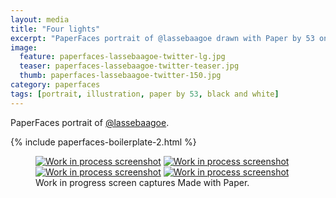 ```yaml
---
layout: media
title: "Four lights"
excerpt: "PaperFaces portrait of @lassebaagoe drawn with Paper by 53 on an iPad."
image: 
  feature: paperfaces-lassebaagoe-twitter-lg.jpg
  teaser: paperfaces-lassebaagoe-twitter-teaser.jpg
  thumb: paperfaces-lassebaagoe-twitter-150.jpg
category: paperfaces
tags: [portrait, illustration, paper by 53, black and white]
---
```


PaperFaces portrait of [@lassebaagoe](http://twitter.com/lassebaagoe).

{% include paperfaces-boilerplate-2.html %}

<figure class="third">
  <a href="{{ site.url }}/images/paperfaces-lassebaagoe-process-1-lg.jpg"><img src="{{ site.url }}/images/paperfaces-lassebaagoe-process-1-600.jpg" alt="Work in process screenshot"></a>
  <a href="{{ site.url }}/images/paperfaces-lassebaagoe-process-2-lg.jpg"><img src="{{ site.url }}/images/paperfaces-lassebaagoe-process-2-600.jpg" alt="Work in process screenshot"></a>
  <a href="{{ site.url }}/images/paperfaces-lassebaagoe-process-3-lg.jpg"><img src="{{ site.url }}/images/paperfaces-lassebaagoe-process-3-600.jpg" alt="Work in process screenshot"></a>
  <a href="{{ site.url }}/images/paperfaces-lassebaagoe-process-4-lg.jpg"><img src="{{ site.url }}/images/paperfaces-lassebaagoe-process-4-600.jpg" alt="Work in process screenshot"></a>
  <figcaption>Work in progress screen captures Made with Paper.</figcaption>
</figure>